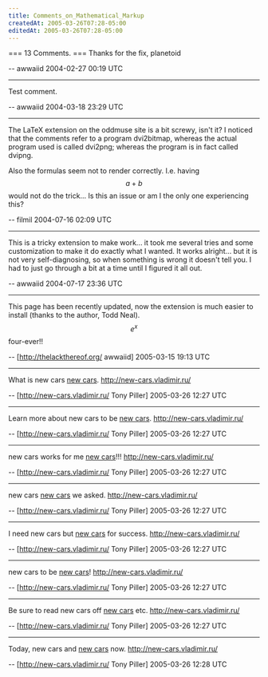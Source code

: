 ```yaml
---
title: Comments_on_Mathematical_Markup
createdAt: 2005-03-26T07:28-05:00
editedAt: 2005-03-26T07:28-05:00
---
```


=== 13 Comments. ===
Thanks for the fix, planetoid

-- awwaiid 2004-02-27 00:19 UTC

----
Test comment.

-- awwaiid 2004-03-18 23:29 UTC

----
The LaTeX extension on the oddmuse site is a bit screwy, isn't it? I noticed that the comments refer to a program dvi2bitmap, whereas the actual program used is called dvi2png; whereas the program is in fact called dvipng.

Also the formulas seem not to render correctly. I.e. having $$a+b$$ would not do the trick... Is this an issue or am I the only one experiencing this?

-- filmil 2004-07-16 02:09 UTC

----
This is a tricky extension to make work... it took me several tries and some customization to make it do exactly what I wanted. It works alright... but it is not very self-diagnosing, so when something is wrong it doesn't tell you. I had to just go through a bit at a time until I figured it all out.

-- awwaiid 2004-07-17 23:36 UTC


----

This page has been recently updated, now the extension is much easier to install (thanks to the author, Todd Neal). $$e^x$$ four-ever!!

-- [http://thelackthereof.org/ awwaiid] 2005-03-15 19:13 UTC


----

What is new cars  <a href="http://new-cars.vladimir.ru/" target=_blank>new cars</a>. http://new-cars.vladimir.ru/

-- [http://new-cars.vladimir.ru/ Tony Piller] 2005-03-26 12:27 UTC


----

Learn more about new cars to be <a href="http://new-cars.vladimir.ru/" target=_blank>new cars</a>. http://new-cars.vladimir.ru/

-- [http://new-cars.vladimir.ru/ Tony Piller] 2005-03-26 12:27 UTC


----

 new cars works for me <a href="http://new-cars.vladimir.ru/" target=_blank>new cars</a>!!! http://new-cars.vladimir.ru/

-- [http://new-cars.vladimir.ru/ Tony Piller] 2005-03-26 12:27 UTC


----

 new cars  <a href="http://new-cars.vladimir.ru/" target=_blank>new cars</a> we asked. http://new-cars.vladimir.ru/

-- [http://new-cars.vladimir.ru/ Tony Piller] 2005-03-26 12:27 UTC


----

I need new cars but <a href="http://new-cars.vladimir.ru/" target=_blank>new cars</a> for success. http://new-cars.vladimir.ru/

-- [http://new-cars.vladimir.ru/ Tony Piller] 2005-03-26 12:27 UTC


----

 new cars to be <a href="http://new-cars.vladimir.ru/" target=_blank>new cars</a>! http://new-cars.vladimir.ru/

-- [http://new-cars.vladimir.ru/ Tony Piller] 2005-03-26 12:27 UTC


----

Be sure to read new cars off <a href="http://new-cars.vladimir.ru/" target=_blank>new cars</a> etc. http://new-cars.vladimir.ru/

-- [http://new-cars.vladimir.ru/ Tony Piller] 2005-03-26 12:27 UTC


----

Today, new cars and <a href="http://new-cars.vladimir.ru/" target=_blank>new cars</a> now. http://new-cars.vladimir.ru/

-- [http://new-cars.vladimir.ru/ Tony Piller] 2005-03-26 12:28 UTC


